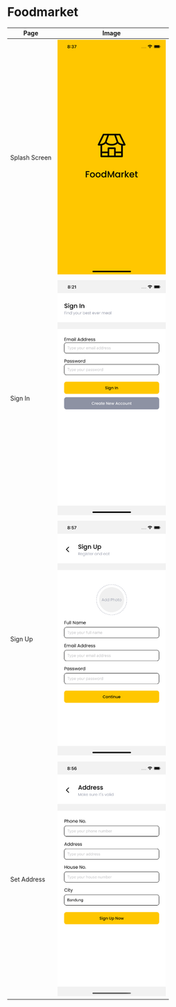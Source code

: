 # Foodmarket

| Page          | Image                                                                                                                                            |
| ------------- | ------------------------------------------------------------------------------------------------------------------------------------------------ |
| Splash Screen | <img src="https://raw.githubusercontent.com/ryanadhitama/foodmarket/master/screenshot/01.splash-screen.png" alt="drawing" style="width:250px;"/> |
|  |   |
| Sign In | <img src="https://raw.githubusercontent.com/ryanadhitama/foodmarket/master/screenshot/02.signin.png" alt="drawing" style="width:250px;"/> |
|  |   |
| Sign Up | <img src="https://raw.githubusercontent.com/ryanadhitama/foodmarket/master/screenshot/03.signup.png" alt="drawing" style="width:250px;"/> |
|  |   |
| Set Address | <img src="https://raw.githubusercontent.com/ryanadhitama/foodmarket/master/screenshot/04.address.png" alt="drawing" style="width:250px;"/> |

